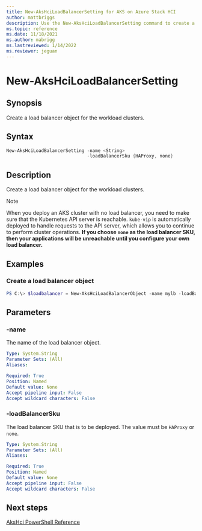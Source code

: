 ```yaml
---
title: New-AksHciLoadBalancerSetting for AKS on Azure Stack HCI
author: mattbriggs
description: Use the New-AksHciLoadBalancerSetting command to create a load balancer in AKS on Azure Stack HCI.
ms.topic: reference
ms.date: 11/18/2021
ms.author: mabrigg 
ms.lastreviewed: 1/14/2022
ms.reviewer: jeguan
---
```


# New-AksHciLoadBalancerSetting

## Synopsis
Create a load balancer object for the workload clusters.

## Syntax
```powershell
New-AksHciLoadBalancerSetting -name <String>
                              -loadBalancerSku {HAProxy, none}
```

## Description
Create a load balancer object for the workload clusters.

> [!NOTE]
> When you deploy an AKS cluster with no load balancer, you need to make sure that the Kubernetes API server is reachable. `kube-vip` is automatically deployed to handle requests to the API server, which allows you to continue to perform cluster operations. **If you choose `none` as the load balancer SKU, then your applications will be unreachable until you configure your own load balancer.**

## Examples

### Create a load balancer object

```powershell
PS C:\> $loadbalancer = New-AksHciLoadBalancerObject -name mylb -loadBalancerSku none
```

## Parameters

### -name
The name of the load balancer object.

```yaml
Type: System.String
Parameter Sets: (All)
Aliases:

Required: True
Position: Named
Default value: None
Accept pipeline input: False
Accept wildcard characters: False
```

### -loadBalancerSku
The load balancer SKU that is to be deployed. The value must be `HAProxy` or `none`.

```yaml
Type: System.String
Parameter Sets: (All)
Aliases:

Required: True
Position: Named
Default value: None
Accept pipeline input: False
Accept wildcard characters: False
```

## Next steps

[AksHci PowerShell Reference](index.md)